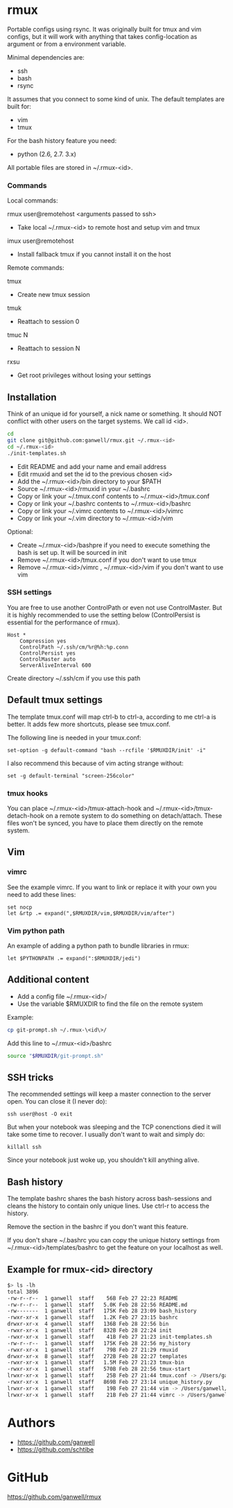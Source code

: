 # rmux #

Portable configs using rsync. It was originally built for tmux and vim configs, but it will work with anything that
takes config-location as argument or from a environment variable.

Minimal dependencies are:

* ssh
* bash
* rsync

It assumes that you connect to some kind of unix. The default templates are built for:

* vim
* tmux

For the bash history feature you need:

* python (2.6, 2.7. 3.x)

All portable files are stored in ~/.rmux-\<id\>.

### Commands ###

Local commands:

rmux user@remotehost \<arguments passed to ssh\>
* Take local ~/.rmux-\<id\> to remote host and setup vim and tmux

imux user@remotehost
* Install fallback tmux if you cannot install it on the host

Remote commands:

tmux
* Create new tmux session

tmuk
* Reattach to session 0

tmuc N
* Reattach to session N

rxsu
* Get root privileges without losing your settings

## Installation ##

Think of an unique id for yourself, a nick name or something. It should
NOT conflict with other users on the target systems. We call id \<id\>.


````bash
cd
git clone git@github.com:ganwell/rmux.git ~/.rmux-<id>
cd ~/.rmux-<id>
./init-templates.sh
````

* Edit README and add your name and email address
* Edit rmuxid and set the id to the previous chosen \<id\>
* Add the ~/.rmux-\<id\>/bin directory to your $PATH
* Source ~/.rmux-\<id\>/rmuxid in your ~/.bashrc
* Copy or link your ~/.tmux.conf contents to ~/.rmux-\<id\>/tmux.conf
* Copy or link your ~/.bashrc contents to ~/.rmux-\<id\>/bashrc
* Copy or link your ~/.vimrc contents to ~/.rmux-\<id\>/vimrc
* Copy or link your ~/.vim directory to ~/.rmux-\<id\>/vim

Optional:

* Create ~/.rmux-\<id\>/bashpre if you need to execute something
  the bash is set up. It will be sourced in init
* Remove  ~/.rmux-\<id\>/tmux.conf if you don't want to use tmux
* Remove ~/.rmux-\<id\>/vimrc , ~/.rmux-\<id\>/vim if you don't
  want to use vim

### SSH settings ###

You are free to use another ControlPath or even not use ControlMaster. But it is
highly recommended to use the setting below (ControlPersist is essential for the 
performance of rmux).

````
Host *
	Compression yes
	ControlPath ~/.ssh/cm/%r@%h:%p.conn
	ControlPersist yes
	ControlMaster auto
	ServerAliveInterval 600
````

Create directory ~/.ssh/cm if you use this path

## Default tmux settings ##

The template tmux.conf will map ctrl-b to ctrl-a, according to me ctrl-a is
better. It adds few more shortcuts, please see tmux.conf.

The following line is needed in your tmux.conf:

````
set-option -g default-command "bash --rcfile '$RMUXDIR/init' -i"
````

I also recommend this because of vim acting strange without:

````
set -g default-terminal "screen-256color"
````

### tmux hooks ###

You can place ~/.rmux-\<id\>/tmux-attach-hook and
~/.rmux-\<id\>/tmux-detach-hook on a remote system to do something on
detach/attach. These files won't be synced, you have to place them directly on
the remote system.

## Vim ##

### vimrc ###

See the example vimrc. If you want to link or replace it with your own you need
to add these lines:

````vimrc
set nocp
let &rtp .= expand(",$RMUXDIR/vim,$RMUXDIR/vim/after")
````

### Vim python path ###

An example of adding a python path to bundle libraries in rmux:

````vimrc
let $PYTHONPATH .= expand(":$RMUXDIR/jedi")
````

## Additional content ##

* Add a config file ~/.rmux-\<id\>/
* Use the variable $RMUXDIR to find the file on the remote system

Example:

````bash
cp git-prompt.sh ~/.rmux-\<id\>/
````

Add this line to ~/.rmux-\<id\>/bashrc

````bash
source "$RMUXDIR/git-prompt.sh"
````

## SSH tricks ##

The recommended settings will keep a master connection to the server open. You can close it
(I never do):

````
ssh user@host -O exit
````

But when your notebook was sleeping and the TCP conenctions died it will take some time to recover.
I usually don't want to wait and simply do:

````
killall ssh
````

Since your notebook just woke up, you shouldn't kill anything alive.

## Bash history ##

The template bashrc shares the bash history across bash-sessions and cleans the
history to contain only unique lines. Use ctrl-r to access the history.

Remove the section in the bashrc if you don't want this feature.

If you don't share ~/.bashrc you can copy the unique history settings from 
~/.rmux-\<id\>/templates/bashrc to get the feature on your localhost as well.

## Example for rmux-\<id\> directory ##

````bash
$> ls -lh
total 3896
-rw-r--r--  1 ganwell  staff    56B Feb 27 22:23 README
-rw-r--r--  1 ganwell  staff   5.0K Feb 28 22:56 README.md
-rw-------  1 ganwell  staff   175K Feb 28 23:09 bash_history
-rwxr-xr-x  1 ganwell  staff   1.2K Feb 27 23:15 bashrc
drwxr-xr-x  4 ganwell  staff   136B Feb 28 22:56 bin
-rwxr-xr-x  1 ganwell  staff   832B Feb 28 22:24 init
-rwxr-xr-x  1 ganwell  staff    41B Feb 27 21:23 init-templates.sh
-rw-r--r--  1 ganwell  staff   175K Feb 28 22:56 my_history
-rwxr-xr-x  1 ganwell  staff    79B Feb 27 21:29 rmuxid
drwxr-xr-x  8 ganwell  staff   272B Feb 28 22:27 templates
-rwxr-xr-x  1 ganwell  staff   1.5M Feb 27 21:23 tmux-bin
-rwxr-xr-x  1 ganwell  staff   570B Feb 28 22:56 tmux-start
lrwxr-xr-x  1 ganwell  staff    25B Feb 27 21:44 tmux.conf -> /Users/ganwell/.tmux.conf
-rwxr-xr-x  1 ganwell  staff   869B Feb 27 23:14 unique_history.py
lrwxr-xr-x  1 ganwell  staff    19B Feb 27 21:44 vim -> /Users/ganwell/.vim
lrwxr-xr-x  1 ganwell  staff    21B Feb 27 21:44 vimrc -> /Users/ganwell/.vimrc
````

# Authors #

* https://github.com/ganwell
* https://github.com/schtibe

# GitHub #

https://github.com/ganwell/rmux
